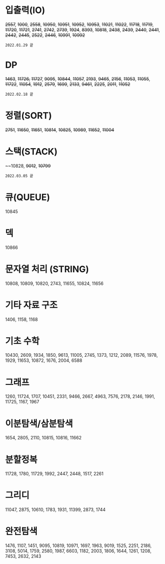 # 입출력(IO)

~~2557~~, ~~1000~~, ~~2558~~, ~~10950~~, ~~10951~~, ~~10952~~, ~~10953~~, ~~11021~~, ~~11022~~, ~~11718~~, ~~11719~~, ~~11720~~, ~~11721~~, ~~2741~~, ~~2742~~, ~~2739~~, ~~1924~~, ~~8393~~, ~~10818~~, ~~2438~~, ~~2439~~, ~~2440~~, ~~2441~~, ~~2442~~, ~~2445~~, ~~2522~~, ~~2446~~, ~~10991~~, ~~10992~~

`2022.01.29 끝`

# DP

~~1463~~, ~~11726,~~ ~~11727~~, ~~9095~~, ~~10844~~, ~~11057~~, ~~2193~~, ~~9465~~, ~~2156~~, ~~11053~~, ~~11055~~, ~~11722~~, ~~11054~~, ~~1912~~, ~~2579~~, ~~1699~~, ~~2133~~, ~~9461~~, ~~2225~~, ~~2011~~, ~~11052~~

`2022.02.18 끝`

# 정렬(SORT)

~~2751~~, ~~11650~~, ~~11651~~, ~~10814~~, ~~10825~~, ~~10989~~, ~~11652~~, ~~11004~~

# 스택(STACK)

~~10828, ~~9012~~, ~~10799~~

`2022.03.05 끝`

# 큐(QUEUE)

10845

# 덱

10866

# 문자열 처리 (STRING)

10808, 10809, 10820, 2743, 11655, 10824, 11656

# 기타 자료 구조

1406, 1158, 1168

# 기초 수학

10430, 2609, 1934, 1850, 9613, 11005, 2745, 1373, 1212, 2089, 11576, 1978, 1929, 11653, 10872, 1676, 2004, 6588

# 그래프

1260, 11724, 1707, 10451, 2331, 9466, 2667, 4963, 7576, 2178, 2146, 1991, 11725, 1167, 1967

# 이분탐색/삼분탐색

1654, 2805, 2110, 10815, 10816, 11662

# 분할정복

11728, 1780, 11729, 1992, 2447, 2448, 1517, 2261

# 그리디

11047, 2875, 10610, 1783, 1931, 11399, 2873, 1744

# 완전탐색

1476, 1107, 1451, 9095, 10819, 10971, 1697, 1963, 9019, 1525, 2251, 2186, 3108, 5014, 1759, 2580, 1987, 6603, 1182, 2003, 1806, 1644, 1261, 1208, 7453, 2632, 2143

